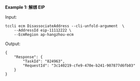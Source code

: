 **Example 1: 解绑 EIP**



Input: 

```
tccli ecm DisassociateAddress --cli-unfold-argument  \
    --AddressId eip-11112222 \
    --EcmRegion ap-hangzhou-ecm
```

Output: 
```
{
    "Response": {
        "TaskId": "824963",
        "RequestId": "3c140219-cfe9-470e-b241-907877d6fb03"
    }
}
```

